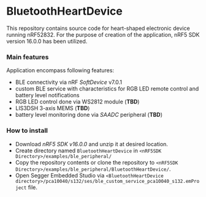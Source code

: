 # BluetoothHeartDevice

This repository contains source code for heart-shaped electronic device running nRF52832. For the purpose of creation of the application, nRF5 SDK version 16.0.0 has been utilized.

### Main features

Application encompass following features:
- BLE connectivity via nRF _SoftDevice_ v7.0.1
- custom BLE service with characteristics for RGB LED remote control and battery level notifications
- RGB LED control done via WS2812 module (**TBD**)
- LIS3DSH 3-axis MEMS (**TBD**)
- battery level monitoring done via _SAADC_ peripheral (**TBD**)

### How to install

- Download _nRF5 SDK v16.0.0_ and unzip it at desired location.
- Create directory named ```BluetoothHeartDevice``` in ```<nRF5SDK Directory>/examples/ble_peripheral/```
- Copy the repository contents or clone the repository to ```<nRF5SDK Directory>/examples/ble_peripheral/BluetoothHeartDevice/```.
- Open Segger Embedded Studio via ```<BluetoothHeartDevice directory>/pca10040/s132/ses/ble_custom_service_pca10040_s132.emProject``` file.
